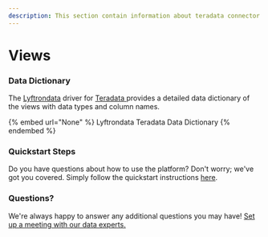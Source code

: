 ```yaml
---
description: This section contain information about teradata connector views information
---
```


# Views

### Data Dictionary

The [Lyftrondata](https://www.lyftrondata.com/) driver for [Teradata](None/)[ ](https://www.lyftrondata.com/integration/teradata/)provides a detailed data dictionary of the views with data types and column names.

{% embed url="None" %}
Lyftrondata Teradata Data Dictionary
{% endembed %}

### Quickstart Steps

Do you have questions about how to use the platform? Don't worry; we've got you covered. Simply follow the quickstart instructions [here](../README.md).

### Questions? <a href="#questions" id="questions"></a>

We're always happy to answer any additional questions you may have! [Set up a meeting with our data experts.](https://www.lyftrondata.com/book-a-meeting/)


